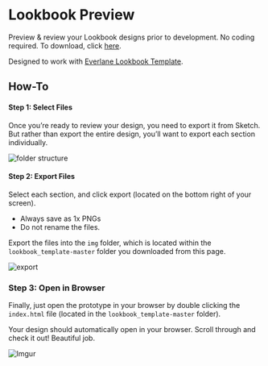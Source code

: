 # Lookbook Preview

Preview & review your Lookbook designs prior to development. No coding required. To download, click [here](https://github.com/wmanderson/lookbook_template/archive/master.zip).

Designed to work with [Everlane Lookbook Template](https://www.dropbox.com/s/9sjwraqbs4jfmff/20161010_Everlane_Lookbook.sketch?dl=0). 

## How-To 

#### Step 1: Select Files

Once you’re ready to review your design, you need to export it from Sketch. But rather than export the entire design, you’ll want to export each section individually. 

![folder structure](http://i.imgur.com/atH2OAS.png)

#### Step 2: Export Files

Select each section, and click export (located on the bottom right of your screen). 
- Always save as 1x PNGs
- Do not rename the files. 

Export the files into the `img` folder, which is located within the `lookbook_template-master` folder you downloaded from this page. 

![export](http://i.imgur.com/Js7YdPA.png)


### Step 3: Open in Browser

Finally, just open the prototype in your browser by double clicking the `index.html` file (located in the `lookbook_template-master` folder). 

Your design should automatically open in your browser. Scroll through and check it out! Beautiful job. 

![Imgur](http://i.imgur.com/1EGMZgx.png)